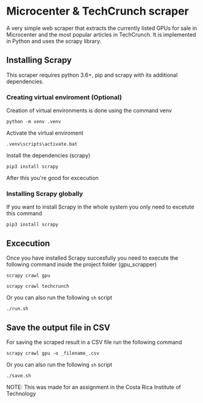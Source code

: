 # Microcenter & TechCrunch scraper

A very simple web scraper that extracts the currently listed GPUs for sale in Microcenter and the most popular articles in TechCrunch. It is implemented in Python and
uses the scrapy library.

## Installing Scrapy

This scraper requires python 3.6+, pip and scrapy with its additional dependencies.

### Creating virtual enviroment (Optional)

Creation of virtual environments is done using the command venv

`python -m venv .venv`

Activate the virtual enviroment

`.venv\scripts\activate.bat`

Install the dependencies (scrapy)

`pip3 install scrapy`

After this you're good for excecution

### Installing Scrapy globally

If you want to install Scrapy in the whole system you only need to excetute this command

`pip3 install scrapy`

## Excecution

Once you have installed Scrapy succesfully you need to execute the following command 
inside the project folder (gpu_scrapper)

`scrapy crawl gpu`

`scrapy crawl techcrunch`

Or you can also run the following `sh` script

`./run.sh`

## Save the output file in CSV

For saving the scraped result in a CSV file run the following command

`scrapy crawl gpu -o _filename_.csv`

Or you can also run the following `sh` script

`./save.sh`

NOTE: This was made for an assignment in the Costa Rica Institute of Technology
